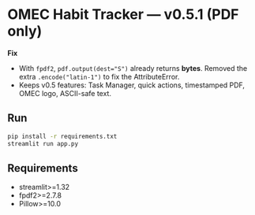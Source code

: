 # OMEC Habit Tracker — v0.5.1 (PDF only)

**Fix**
- With `fpdf2`, `pdf.output(dest="S")` already returns **bytes**. Removed the extra `.encode("latin-1")` to fix the AttributeError.
- Keeps v0.5 features: Task Manager, quick actions, timestamped PDF, OMEC logo, ASCII-safe text.

## Run
```bash
pip install -r requirements.txt
streamlit run app.py
```

## Requirements
- streamlit>=1.32
- fpdf2>=2.7.8
- Pillow>=10.0
